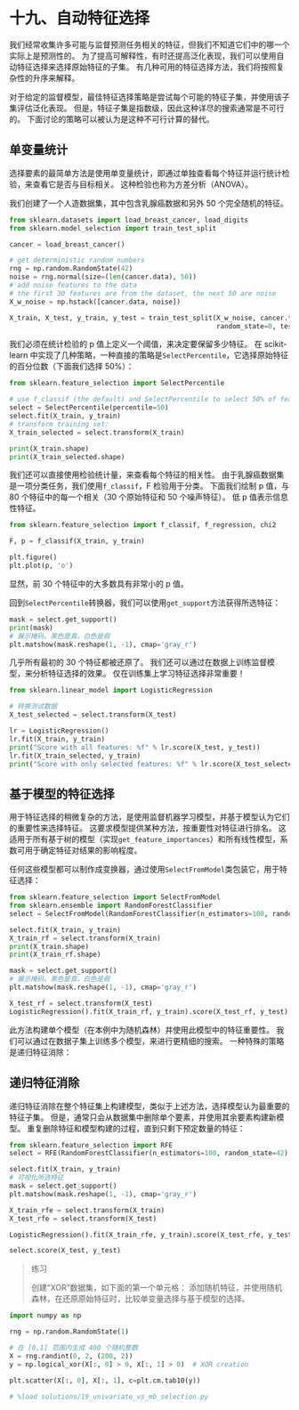 # 十九、自动特征选择

我们经常收集许多可能与监督预测任务相关的特征，但我们不知道它们中的哪一个实际上是预测性的。 为了提高可解释性，有时还提高泛化表现，我们可以使用自动特征选择来选择原始特征的子集。 有几种可用的特征选择方法，我们将按照复杂性的升序来解释。

对于给定的监督模型，最佳特征选择策略是尝试每个可能的特征子集，并使用该子集评估泛化表现。 但是，特征子集是指数级，因此这种详尽的搜索通常是不可行的。 下面讨论的策略可以被认为是这种不可行计算的替代。

## 单变量统计

选择要素的最简单方法是使用单变量统计，即通过单独查看每个特征并运行统计检验，来查看它是否与目标相关。 这种检验也称为方差分析（ANOVA）。

我们创建了一个人造数据集，其中包含乳腺癌数据和另外 50 个完全随机的特征。

```py
from sklearn.datasets import load_breast_cancer, load_digits
from sklearn.model_selection import train_test_split

cancer = load_breast_cancer()

# get deterministic random numbers
rng = np.random.RandomState(42)
noise = rng.normal(size=(len(cancer.data), 50))
# add noise features to the data
# the first 30 features are from the dataset, the next 50 are noise
X_w_noise = np.hstack([cancer.data, noise])

X_train, X_test, y_train, y_test = train_test_split(X_w_noise, cancer.target,
                                                    random_state=0, test_size=.5)
```

我们必须在统计检验的 p 值上定义一个阈值，来决定要保留多少特征。 在 scikit-learn 中实现了几种策略，一种直接的策略是`SelectPercentile`，它选择原始特征的百分位数（下面我们选择 50%）：

```py
from sklearn.feature_selection import SelectPercentile

# use f_classif (the default) and SelectPercentile to select 50% of features:
select = SelectPercentile(percentile=50)
select.fit(X_train, y_train)
# transform training set:
X_train_selected = select.transform(X_train)

print(X_train.shape)
print(X_train_selected.shape)
```

我们还可以直接使用检验统计量，来查看每个特征的相关性。 由于乳腺癌数据集是一项分类任务，我们使用`f_classif`，F 检验用于分类。 下面我们绘制 p 值，与 80 个特征中的每一个相关（30 个原始特征和 50 个噪声特征）。 低 p 值表示信息性特征。

```py
from sklearn.feature_selection import f_classif, f_regression, chi2

F, p = f_classif(X_train, y_train)

plt.figure()
plt.plot(p, 'o')
```

显然，前 30 个特征中的大多数具有非常小的 p 值。

回到`SelectPercentile`转换器，我们可以使用`get_support`方法获得所选特征：

```py
mask = select.get_support()
print(mask)
# 展示掩码。黑色是真，白色是假
plt.matshow(mask.reshape(1, -1), cmap='gray_r')
```

几乎所有最初的 30 个特征都被还原了。 我们还可以通过在数据上训练监督模型，来分析特征选择的效果。 仅在训练集上学习特征选择非常重要！

```py
from sklearn.linear_model import LogisticRegression

# 转换测试数据
X_test_selected = select.transform(X_test)

lr = LogisticRegression()
lr.fit(X_train, y_train)
print("Score with all features: %f" % lr.score(X_test, y_test))
lr.fit(X_train_selected, y_train)
print("Score with only selected features: %f" % lr.score(X_test_selected, y_test))
```

## 基于模型的特征选择

用于特征选择的稍微复杂的方法，是使用监督机器学习模型，并基于模型认为它们的重要性来选择特征。 这要求模型提供某种方法，按重要性对特征进行排名。 这适用于所有基于树的模型（实现`get_feature_importances`）和所有线性模型，系数可用于确定特征对结果的影响程度。

任何这些模型都可以制作成变换器，通过使用`SelectFromModel`类包装它，用于特征选择：

```py
from sklearn.feature_selection import SelectFromModel
from sklearn.ensemble import RandomForestClassifier
select = SelectFromModel(RandomForestClassifier(n_estimators=100, random_state=42), threshold="median")

select.fit(X_train, y_train)
X_train_rf = select.transform(X_train)
print(X_train.shape)
print(X_train_rf.shape)

mask = select.get_support()
# 展示掩码。黑色是真，白色是假
plt.matshow(mask.reshape(1, -1), cmap='gray_r')

X_test_rf = select.transform(X_test)
LogisticRegression().fit(X_train_rf, y_train).score(X_test_rf, y_test)
```

此方法构建单个模型（在本例中为随机森林）并使用此模型中的特征重要性。 我们可以通过在数据子集上训练多个模型，来进行更精细的搜索。 一种特殊的策略是递归特征消除：

## 递归特征消除

递归特征消除在整个特征集上构建模型，类似于上述方法，选择模型认为最重要的特征子集。 但是，通常只会从数据集中删除单个要素，并使用其余要素构建新模型。 重复删除特征和模型构建的过程，直到只剩下预定数量的特征：

```py
from sklearn.feature_selection import RFE
select = RFE(RandomForestClassifier(n_estimators=100, random_state=42), n_features_to_select=40)

select.fit(X_train, y_train)
# 可视化所选特征
mask = select.get_support()
plt.matshow(mask.reshape(1, -1), cmap='gray_r')

X_train_rfe = select.transform(X_train)
X_test_rfe = select.transform(X_test)

LogisticRegression().fit(X_train_rfe, y_train).score(X_test_rfe, y_test)

select.score(X_test, y_test)
```

> 练习
> 
> 创建“XOR”数据集，如下面的第一个单元格：
> 添加随机特征，并使用随机森林，在还原原始特征时，比较单变量选择与基于模型的选择。

```py
import numpy as np

rng = np.random.RandomState(1)

# 在 [0,1] 范围内生成 400 个随机整数
X = rng.randint(0, 2, (200, 2))
y = np.logical_xor(X[:, 0] > 0, X[:, 1] > 0)  # XOR creation

plt.scatter(X[:, 0], X[:, 1], c=plt.cm.tab10(y))

# %load solutions/19_univariate_vs_mb_selection.py
```
